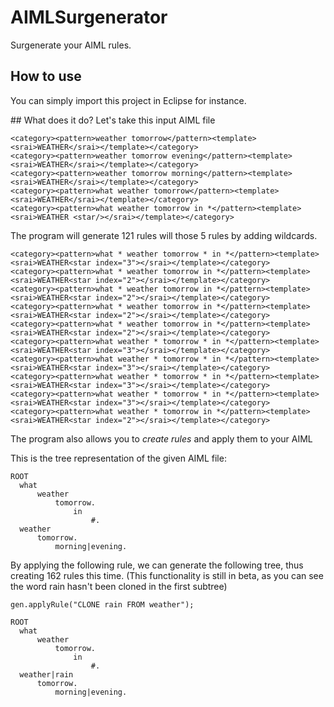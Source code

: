 # AIMLSurgenerator
Surgenerate your AIML rules.

## How to use
You can simply import this project in Eclipse for instance.

## What does it do?
Let's take this input AIML file

```
<category><pattern>weather tomorrow</pattern><template><srai>WEATHER</srai></template></category>
<category><pattern>weather tomorrow evening</pattern><template><srai>WEATHER</srai></template></category>
<category><pattern>weather tomorrow morning</pattern><template><srai>WEATHER</srai></template></category>
<category><pattern>what weather tomorrow</pattern><template><srai>WEATHER</srai></template></category>
<category><pattern>what weather tomorrow in *</pattern><template><srai>WEATHER <star/></srai></template></category>
```

The program will generate 121 rules will those 5 rules by adding wildcards.
```
<category><pattern>what * weather tomorrow * in *</pattern><template><srai>WEATHER<star index="3"></srai></template></category>
<category><pattern>what * weather tomorrow in *</pattern><template><srai>WEATHER<star index="2"></srai></template></category>
<category><pattern>what * weather tomorrow in *</pattern><template><srai>WEATHER<star index="2"></srai></template></category>
<category><pattern>what * weather tomorrow in *</pattern><template><srai>WEATHER<star index="2"></srai></template></category>
<category><pattern>what * weather tomorrow in *</pattern><template><srai>WEATHER<star index="2"></srai></template></category>
<category><pattern>what weather * tomorrow * in *</pattern><template><srai>WEATHER<star index="3"></srai></template></category>
<category><pattern>what weather * tomorrow * in *</pattern><template><srai>WEATHER<star index="3"></srai></template></category>
<category><pattern>what weather * tomorrow * in *</pattern><template><srai>WEATHER<star index="3"></srai></template></category>
<category><pattern>what weather * tomorrow * in *</pattern><template><srai>WEATHER<star index="3"></srai></template></category>
<category><pattern>what weather * tomorrow in *</pattern><template><srai>WEATHER<star index="2"></srai></template></category>
```

The program also allows you to *create rules* and apply them to your AIML

This is the tree representation of the given AIML file:
```
ROOT
  what
      weather
          tomorrow.
              in
                  #.
  weather
      tomorrow.
          morning|evening.
```

By applying the following rule, we can generate the following tree, thus creating 162 rules this time.
(This functionality is still in beta, as you can see the word rain hasn't been cloned in the first subtree)

```
gen.applyRule("CLONE rain FROM weather");
```

```
ROOT
  what
      weather
          tomorrow.
              in
                  #.
  weather|rain
      tomorrow.
          morning|evening.
```
